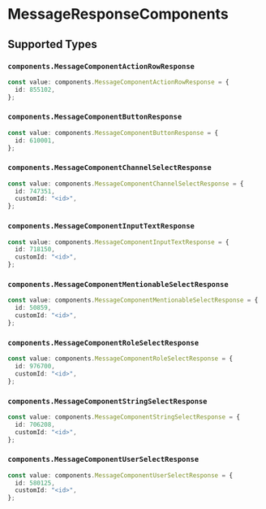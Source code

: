 # MessageResponseComponents


## Supported Types

### `components.MessageComponentActionRowResponse`

```typescript
const value: components.MessageComponentActionRowResponse = {
  id: 855102,
};
```

### `components.MessageComponentButtonResponse`

```typescript
const value: components.MessageComponentButtonResponse = {
  id: 610001,
};
```

### `components.MessageComponentChannelSelectResponse`

```typescript
const value: components.MessageComponentChannelSelectResponse = {
  id: 747351,
  customId: "<id>",
};
```

### `components.MessageComponentInputTextResponse`

```typescript
const value: components.MessageComponentInputTextResponse = {
  id: 718150,
  customId: "<id>",
};
```

### `components.MessageComponentMentionableSelectResponse`

```typescript
const value: components.MessageComponentMentionableSelectResponse = {
  id: 50859,
  customId: "<id>",
};
```

### `components.MessageComponentRoleSelectResponse`

```typescript
const value: components.MessageComponentRoleSelectResponse = {
  id: 976700,
  customId: "<id>",
};
```

### `components.MessageComponentStringSelectResponse`

```typescript
const value: components.MessageComponentStringSelectResponse = {
  id: 706208,
  customId: "<id>",
};
```

### `components.MessageComponentUserSelectResponse`

```typescript
const value: components.MessageComponentUserSelectResponse = {
  id: 580125,
  customId: "<id>",
};
```

